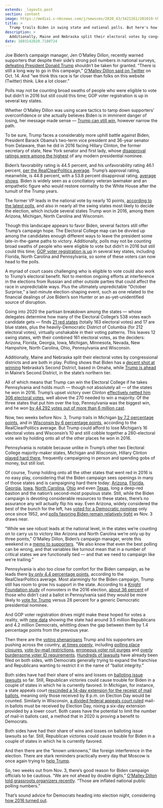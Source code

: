 ```yaml
--- 
extends: _layouts.post 
section: content 
image: https://media1.s-nbcnews.com/j/newscms/2020_43/3421261/201019-think-donald-trump-ew-1225p_1364a403a6f1c56d2ab624f22fdac683.nbcnews-fp-1200-630.jpg 
title: > 
  Trump trails Biden in swing state and national polls. But here's how he can still win. 
description: > 
  Additionally, Maine and Nebraska split their electoral votes by congressional districts and are both in play.Trump’s upset victory over Clinton effectively netted him 306 electoral votes, well above the 270 needed to win a majority.Still, while the Biden campaign is devoting considerable resources to these states, there’s no assurance any will actually flip his way.Most alarmingly for the Biden campaign, Trump still has room to grow his support in the state.So, two weeks out from Nov. 3, there’s good reason for Biden campaign officials to be cautious. 
date: 1603142820.7180724 
--- 
```

<div><p class="endmarkEnabled">Joe Biden&#8217;s campaign manager, Jen O&#8217;Malley Dillon, recently warned supporters that despite their side&#8217;s strong poll numbers in national surveys, <a href="https://urldefense.com/v3/__https://www.npr.org/2020/10/15/923946468/poll-biden-takes-double-digit-lead-over-trump__;!!PIZeeW5wscynRQ!4np0oH4K_RF9ksHNL0Al59AoYHrnPvv16eVfk5rhJ8q065bOMwZ7di8oeDTE7z5SBJA%24">defeating President Donald Trump</a> shouldn&#8217;t be taken for granted. &#8220;There is still a long way to go in this campaign,&#8221; <a href="https://urldefense.com/v3/__https://twitter.com/jomalleydillon/status/1316550240216977409__;!!PIZeeW5wscynRQ!4np0oH4K_RF9ksHNL0Al59AoYHrnPvv16eVfk5rhJ8q065bOMwZ7di8oeDTEcPrxo8E%24">O&#8217;Malley Dillon said on Twitter</a> on Oct. 14. And &#8220;we think this race is far closer than folks on this website (Twitter) think. Like a lot closer.&#8221;</p><p class="text___34YRE ma0 mt6 f8 lh-none founders-cond">Polls may not be counting broad swaths of people who were eligible to vote but didn&#8217;t in 2016 but still could this time; GOP voter registration is up in several key states.</p><p class="endmarkEnabled">Whether O&#8217;Malley Dillon was using scare tactics to tamp down supporters&#8217; overconfidence or she actually believes Biden is in imminent danger of losing, her message made sense &#8212; <a href="https://www.nbcnews.com/politics/2020-election/why-trump-vs-biden-lot-2016-why-it-s-not-n1243801">Trump can still win</a>, however narrow the path.</p><p></p><p id="taboolaReadMoreBelow"></p><p class="endmarkEnabled">To be sure, Trump faces a considerably more uphill battle against Biden, President Barack Obama&#8217;s two-term vice president and 36-year senator from Delaware, than he did in 2016 facing Hillary Clinton, the former secretary of state, New York senator and first lady, whose <a href="https://urldefense.com/v3/__https://www.washingtonpost.com/news/the-fix/wp/2016/08/31/a-record-number-of-americans-now-dislike-hillary-clinton/__;!!PIZeeW5wscynRQ!4np0oH4K_RF9ksHNL0Al59AoYHrnPvv16eVfk5rhJ8q065bOMwZ7di8oeDTEBuKmL5k%24">disapproval ratings were among the highest</a> of any modern presidential nominee.</p><p class="endmarkEnabled">Biden&#8217;s favorability rating is 44.5 percent, and his unfavorability rating 46.1 percent, <a href="https://www.realclearpolitics.com/epolls/other/joe_biden_favorableunfavorable-6677.html">per the RealClearPolitics average</a>. Trump&#8217;s approval rating, meanwhile, is 44.8 percent, with a 53.8 percent disapproval rating, <a href="https://www.realclearpolitics.com/epolls/other/president_trump_job_approval-6179.html">average shows</a>. Biden is widely seen as a conciliatory veteran lawmaker and an empathetic figure who would restore normality to the White House after the tumult of the Trump years.</p><p class="endmarkEnabled">The former VP leads in the national vote by nearly 10 points, <a href="https://www.nbcnews.com/politics/2020-elections/presidential-polls">according to the latest polls</a>, and also in nearly all the swing states most likely to decide the election, which include several states Trump won in 2016, among them Arizona, Michigan, North Carolina and Wisconsin.</p><p class="endmarkEnabled">Though this landscape appears to favor Biden, several factors still offer Trump&#8217;s campaign hope. The Electoral College map can be divvied up among the candidates enough different ways to leave the president some late-in-the-game paths to victory. Additionally, polls may not be counting broad swaths of people who were eligible to vote but didn&#8217;t in 2016 but still could this time; <a href="https://www.cbsnews.com/news/voter-registration-republicans-swing-states-narrow-gap/">GOP voter registration is up</a> in several key states, including Florida, North Carolina and Pennsylvania, so some of these voters can now head to the polls.</p><p></p><p class="endmarkEnabled">A myriad of court cases challenging who is eligible to vote could also work to Trump&#8217;s electoral benefit. Not to mention ongoing efforts at interference in the elections from Russian and other outside parties that could affect the race in unpredictable ways. Plus the ultimately unpredictable &#8220;October Surprise,&#8221; a last-minute election-shaping event, such as one related to the financial dealings of Joe Biden&#8217;s son Hunter or an as-yet-unidentified source of disruption.</p><p class="endmarkEnabled">Going into 2020 the partisan breakdown among the states &#8212; whose delegates determine how many of the Electoral College&#8217;s 538 votes each candidate gets &#8212; finds <a href="https://www.nbcnews.com/specials/road-to-270-2020/">21 red states</a> (totally 163 electoral votes) and 17 are blue states, plus the heavily-Democratic District of Columbia (for 212 electoral votes), virtually unshakable in their voting patterns. This leaves 12 swing states, with their combined 161 electoral votes, as the deciders: Arizona, Florida, Georgia, Iowa, Michigan, Minnesota, Nevada, New Hampshire, North Carolina, Ohio, Pennsylvania and Wisconsin.</p><p class="endmarkEnabled">Additionally, Maine and Nebraska split their electoral votes by congressional districts and are both in play. Polling shows that Biden has a <a href="https://www.nytimes.com/2020/09/28/upshot/poll-omaha-nebraska-election.html">decent shot at winning</a> Nebraska&#8217;s Second District, based in Omaha, while <a href="https://bangordailynews.com/2020/10/06/politics/jared-golden-surges-in-maines-2nd-district-in-bdn-poll-as-trump-performs-well-there/">Trump is ahead</a> in Maine&#8217;s Second District, in the state&#8217;s northern tier.</p><p id="embed-20201019-clinton-trump-map"></p><p class="endmarkEnabled">All of which means that Trump can win the Electoral College if he takes Pennsylvania and holds much &#8212; though not absolutely all &#8212; of the states he won in 2016. Trump&#8217;s upset victory over Clinton <a href="https://urldefense.com/v3/__https://www.cnn.com/election/2016/results/president__;!!PIZeeW5wscynRQ!4np0oH4K_RF9ksHNL0Al59AoYHrnPvv16eVfk5rhJ8q065bOMwZ7di8oeDTEzDuKUFI%24">effectively netted him 306 electoral votes</a>, well above the 270 needed to win a majority. Of the three states that put him over the top, Pennsylvania was the biggest win, and he won <a href="https://urldefense.com/v3/__https://www.nytimes.com/elections/2016/results/pennsylvania__;!!PIZeeW5wscynRQ!4np0oH4K_RF9ksHNL0Al59AoYHrnPvv16eVfk5rhJ8q065bOMwZ7di8oeDTE1skcWI0%24">by 44,292 votes out of more than 6 million cast</a>.</p><p></p><p class="endmarkEnabled">Now, two weeks before Nov. 3, Trump trails in Michigan <a href="https://urldefense.com/v3/__https://www.realclearpolitics.com/epolls/2020/president/mi/michigan_trump_vs_biden-6761.html__;!!PIZeeW5wscynRQ!4np0oH4K_RF9ksHNL0Al59AoYHrnPvv16eVfk5rhJ8q065bOMwZ7di8oeDTEd3Gghdw%24">by 7.2 percentage points</a>, and in <a href="https://www.realclearpolitics.com/epolls/2020/president/wi/wisconsin_trump_vs_biden-6849.html">Wisconsin by 6 percentage points</a>, according to the RealClearPolitics average. But Trump could afford to lose Michigan&#8217;s 16 electoral votes and Wisconsin&#8217;s 10 and still cobble together a 280-electoral vote win by holding onto all of the other places he won in 2016.</p><p class="endmarkEnabled">Pennsylvania is notable because unlike in Trump&#8217;s other two Electoral College majority-maker states, Michigan and Wisconsin, Hillary Clinton <a href="https://urldefense.com/v3/__https://www.brookings.edu/blog/fixgov/2016/11/11/why-hillary-clinton-lost-pennsylvania-the-real-story/__;!!PIZeeW5wscynRQ!4np0oH4K_RF9ksHNL0Al59AoYHrnPvv16eVfk5rhJ8q065bOMwZ7di8oeDTE9OFnFrU%24">played hard there</a>, frequently campaigning in person and spending gobs of money, but still lost.</p><p class="endmarkEnabled">Of course, Trump holding onto all the other states that went red in 2016 is no easy play, considering that the Biden campaign sees openings in many of those states and is campaigning hard there today: <a href="https://urldefense.com/v3/__https://www.azcentral.com/story/news/politics/elections/2020/10/15/biden-kelly-hold-their-leads-new-arizona-poll/3659524001/__;!!PIZeeW5wscynRQ!4np0oH4K_RF9ksHNL0Al59AoYHrnPvv16eVfk5rhJ8q065bOMwZ7di8oeDTEXV_Z6Rc%24">Arizona</a>, <a href="https://urldefense.com/v3/__https://www.heraldtribune.com/story/news/2020/10/06/trump-and-biden-each-have-45-support-new-florida-poll/3621403001/__;!!PIZeeW5wscynRQ!4np0oH4K_RF9ksHNL0Al59AoYHrnPvv16eVfk5rhJ8q065bOMwZ7di8oeDTEFI0JPcE%24">Florida</a>, <a href="https://urldefense.com/v3/__https://thehill.com/homenews/campaign/521034-biden-up-by-7-points-in-georgia-survey__;!!PIZeeW5wscynRQ!4np0oH4K_RF9ksHNL0Al59AoYHrnPvv16eVfk5rhJ8q065bOMwZ7di8oeDTESiqEM-4%24">Georgia</a>, <a href="https://urldefense.com/v3/__https://thehill.com/homenews/campaign/520035-biden-leads-trump-by-five-points-poll__;!!PIZeeW5wscynRQ!4np0oH4K_RF9ksHNL0Al59AoYHrnPvv16eVfk5rhJ8q065bOMwZ7di8oeDTEL-c0ua4%24">Iowa</a>, <a href="https://urldefense.com/v3/__https://www.fayobserver.com/in-depth/news/2020/10/12/swing-state-north-carolina-key-trump-and-biden-2020-election/3534261001/__;!!PIZeeW5wscynRQ!4np0oH4K_RF9ksHNL0Al59AoYHrnPvv16eVfk5rhJ8q065bOMwZ7di8oeDTEKu0J630%24">North Carolina</a>, <a href="https://urldefense.com/v3/__https://today.yougov.com/topics/politics/articles-reports/2020/10/04/trump-biden-ohio-poll__;!!PIZeeW5wscynRQ!4np0oH4K_RF9ksHNL0Al59AoYHrnPvv16eVfk5rhJ8q065bOMwZ7di8oeDTESPnpDVQ%24">Ohio</a> and even <a href="https://urldefense.com/v3/__https://www.latimes.com/politics/story/2020-10-15/trump-biden-texas-presidential-race__;!!PIZeeW5wscynRQ!4np0oH4K_RF9ksHNL0Al59AoYHrnPvv16eVfk5rhJ8q065bOMwZ7di8oeDTE1069L7Q%24">Texas</a>, long a deep-red bastion and the nation&#8217;s second-most populous state. Still, while the Biden campaign is devoting considerable resources to these states, there&#8217;s no assurance any will actually flip his way. Even Arizona, widely considered the best of the bunch for the left, has <a href="http://www.senate.gov/states/DE/intro.htm">voted for a Democratic nominee</a> only once since 1952, and <a href="https://urldefense.com/v3/__https://www.realclearpolitics.com/epolls/2020/president/az/arizona_trump_vs_biden-6807.html__;!!PIZeeW5wscynRQ!4np0oH4K_RF9ksHNL0Al59AoYHrnPvv16eVfk5rhJ8q065bOMwZ7di8oeDTE1hLN9eQ%24">polls favoring Biden remain relatively tight</a> as Nov. 3 draws near.</p><p class="opinary-widget-embed"></p><p class="endmarkEnabled">&#8220;While we see robust leads at the national level, in the states we&#8217;re counting on to carry us to victory like Arizona and North Carolina we&#8217;re only up by three points,&#8221; O&#8217;Malley Dillon, Biden&#8217;s campaign manager, wrote this weekend in a <a href="https://urldefense.com/v3/__https://www.nytimes.com/live/2020/10/17/us/trump-vs-biden*biden-campaign-advises-caution-again-even-as-national-polls-favor-the-democrat-we-need-to-campaign-like-were-trailing__;Iw!!PIZeeW5wscynRQ!4np0oH4K_RF9ksHNL0Al59AoYHrnPvv16eVfk5rhJ8q065bOMwZ7di8oeDTEffrf56g%24">memo to supporters</a>. &#8220;We also know that even the best polling can be wrong, and that variables like turnout mean that in a number of critical states we are functionally tied &#8212; and that we need to campaign like we&#8217;re trailing.&#8221;</p><p></p><p class="endmarkEnabled">Pennsylvania is also too close for comfort for the Biden campaign, as he leads there <a href="https://urldefense.com/v3/__https://www.realclearpolitics.com/epolls/2020/president/pa/pennsylvania_trump_vs_biden-6861.html__;!!PIZeeW5wscynRQ!4np0oH4K_RF9ksHNL0Al59AoYHrnPvv16eVfk5rhJ8q065bOMwZ7di8oeDTEhf1xzK4%24">by only 4.4 percentage points</a>, according to the RealClearPolitics average. Most alarmingly for the Biden campaign, Trump still has room to grow his support in the state. According to a <a href="https://urldefense.com/v3/__https://knightfoundation.org/reports/the-100-million-project/__;!!PIZeeW5wscynRQ!4np0oH4K_RF9ksHNL0Al59AoYHrnPvv16eVfk5rhJ8q065bOMwZ7di8oeDTE8a4G1C4%24">Knight Foundation study</a> of nonvoters in the 2016 election, <a href="https://knightfoundation.org/wp-content/uploads/2020/02/The-100-Million-Project_KF_Report_2020.pdf">about 36 percent</a> of those who didn&#8217;t cast a ballot in Pennsylvania said they would be more likely to <a href="https://urldefense.com/v3/__https://www.pennlive.com/news/2020/02/in-pa-non-voters-lean-to-trump-new-study-shows.html__;!!PIZeeW5wscynRQ!4np0oH4K_RF9ksHNL0Al59AoYHrnPvv16eVfk5rhJ8q065bOMwZ7di8oeDTEPb--iQg%24">vote for Trump</a> versus 28 percent for a generic Democratic presidential nominee.</p><p class="endmarkEnabled">And GOP voter registration drives might make these hoped for votes a reality, with <a href="https://apnews.com/article/election-2020-joe-biden-donald-trump-pennsylvania-elections-51e007eef4737bb7160125a33e3e33d4">new data</a> showing the state had around 3.5 million Republicans and 4.2 million Democrats, whittling down the gap between them by 1.4 percentage points from the previous year.</p><p class="endmarkEnabled">Then there are the <a href="https://urldefense.com/v3/__https://www.theatlantic.com/ideas/archive/2020/10/threat-voter-subtraction/616746/__;!!PIZeeW5wscynRQ!4np0oH4K_RF9ksHNL0Al59AoYHrnPvv16eVfk5rhJ8q065bOMwZ7di8oeDTEktptz6M%24">voting shenanigans</a> Trump and his supporters are pushing across the country, <a href="https://urldefense.com/v3/__https://www.nytimes.com/2020/09/30/magazine/trump-voter-fraud.html__;!!PIZeeW5wscynRQ!4np0oH4K_RF9ksHNL0Al59AoYHrnPvv16eVfk5rhJ8q065bOMwZ7di8oeDTE-iGWV-E%24">at times openly</a>, including <a href="https://urldefense.com/v3/__https://www.economist.com/united-states/2020/10/03/why-do-voters-in-georgia-face-so-many-hurdles-to-voting__;!!PIZeeW5wscynRQ!4np0oH4K_RF9ksHNL0Al59AoYHrnPvv16eVfk5rhJ8q065bOMwZ7di8oeDTEhkl6c6s%24">polling place closures</a>, <a href="https://www.cnn.com/2020/10/05/politics/supreme-court-south-carolina-ballot-signature/index.html">vote-by-mail restrictions</a>, <a href="https://urldefense.com/v3/__https://www.usatoday.com/in-depth/news/investigations/2020/01/22/errors-ohio-voter-registration-purge-prompt-call-change/4490821002/__;!!PIZeeW5wscynRQ!4np0oH4K_RF9ksHNL0Al59AoYHrnPvv16eVfk5rhJ8q065bOMwZ7di8oeDTEbcftFiI%24">erroneous voter roll purges</a> and <a href="https://urldefense.com/v3/__https://newrepublic.com/article/159755/republican-voter-suppression-2020-election__;!!PIZeeW5wscynRQ!4np0oH4K_RF9ksHNL0Al59AoYHrnPvv16eVfk5rhJ8q065bOMwZ7di8oeDTE8lJbWiY%24">overly burdensome voter ID requirements</a>. <a href="https://www.cbsnews.com/live/video/20201015151808-hundreds-of-election-related-lawsuits-filed-as-americans-vote-with-mail-in-ballots-in-record-numbers/">Hundreds of lawsuits</a> have already been filed on both sides, with Democrats generally trying to expand the franchise and Republicans wanting to restrict it in the name of &#8220;ballot integrity.&#8221;</p><p class="endmarkEnabled">Both sides have had their share of wins and losses on <a href="https://www.nbcnews.com/politics/2020-election/election-day-looms-who-s-winning-legal-war-over-mail-n1243223">balloting issue lawsuits</a> so far. Still, Republican victories could cause trouble for Biden in a couple of states in which he is currently favored. In Michigan, for instance, a state appeals court <a href="https://urldefense.com/v3/__https://www.wsj.com/articles/michigan-court-rescinds-14-day-extension-for-receipt-of-mail-ballots-11602897900?mod=lead_feature_below_a_pos1__;!!PIZeeW5wscynRQ!4np0oH4K_RF9ksHNL0Al59AoYHrnPvv16eVfk5rhJ8q065bOMwZ7di8oeDTE0VXWBsc%24">rescinded a 14-day extension for the receipt of mail ballots</a>, meaning only those received by 8 p.m. on Election Day would be counted. Similarly in Wisconsin, <a href="https://urldefense.com/v3/__https://www.wsj.com/articles/appeals-court-blocks-extension-of-wisconsin-deadline-for-mail-in-ballots-11602183289__;!!PIZeeW5wscynRQ!4np0oH4K_RF9ksHNL0Al59AoYHrnPvv16eVfk5rhJ8q065bOMwZ7di8oeDTEqUziSOA%24">a divided federal appeals court ruled</a> mail-in ballots must be received by Election Day, nixing a six-day extension provided by a lower court. Both cases have the potential to limit the number of mail-in ballots cast, a method that in 2020 is proving a benefit to Democrats.</p><p class="text___34YRE ma0 mt6 f8 lh-none founders-cond">Both sides have had their share of wins and losses on balloting issue lawsuits so far. Still, Republican victories could cause trouble for Biden in a couple of states in which he is currently favored.</p><p class="endmarkEnabled">And then there are the &#8220;known unknowns,&#8221; like foreign interference in the election. There are stark reminders practically every day that Moscow is once again trying to <a href="https://urldefense.com/v3/__https://www.intelligence.senate.gov/sites/default/files/documents/Report_Volume2.pdf__;!!PIZeeW5wscynRQ!4np0oH4K_RF9ksHNL0Al59AoYHrnPvv16eVfk5rhJ8q065bOMwZ7di8oeDTEH96hosU%24">help Trump</a>.</p><p></p><p class="endmarkEnabled">So, two weeks out from Nov. 3, there&#8217;s good reason for Biden campaign officials to be cautious. &#8220;We are not ahead by double digits,&#8221; <a href="https://urldefense.com/v3/__https://twitter.com/ShaneGoldmacher/status/1317201748440846336__;!!PIZeeW5wscynRQ!4np0oH4K_RF9ksHNL0Al59AoYHrnPvv16eVfk5rhJ8q065bOMwZ7di8oeDTED-qORno%24">O&#8217;Malley Dillon told grassroots organizers recently</a>. &#8220;Those are inflated national public polling numbers.&#8221;</p><p class="endmarkEnabled">That&#8217;s sound advice for Democrats heading into election night, considering <a href="https://www.nbcnews.com/politics/2020-election/why-trump-vs-biden-lot-2016-why-it-s-not-n1243801">how 2016 turned out</a>.</p></div>